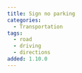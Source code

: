 ```yaml
---
title: Sign no parking
categories:
  - Transportation
tags:
  - road
  - driving
  - directions
added: 1.10.0
---
```

